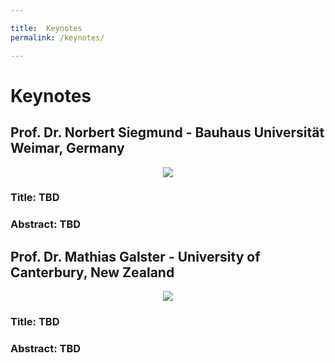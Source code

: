 ```yaml
---

title:  Keynotes
permalink: /keynotes/

---
```


# Keynotes


## Prof. Dr.  Norbert Siegmund  -  Bauhaus Universität Weimar, Germany


<p align="center">
  <img src="https://vamos2019.github.io/img/NorbertSiegmund.jpg">
</p>


### Title:  TBD
###  Abstract: TBD

##  Prof. Dr. Mathias Galster - University of Canterbury, New Zealand

<p align="center">
  <img src="https://vamos2019.github.io/img/Matthias-Galster.jpg">
</p>



### Title:  TBD
###  Abstract: TBD
